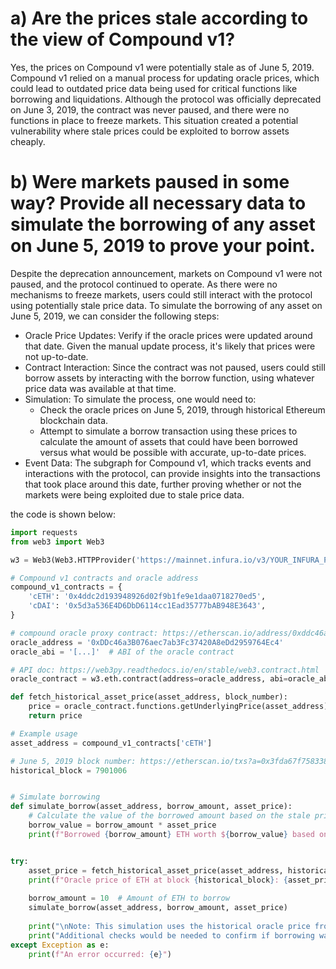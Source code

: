 # a) Are the prices stale according to the view of Compound v1?
Yes, the prices on Compound v1 were potentially stale as of June 5, 2019. Compound v1 relied on a manual process for updating oracle prices, which could lead to outdated price data being used for critical functions like borrowing and liquidations. Although the protocol was officially deprecated on June 3, 2019, the contract was never paused, and there were no functions in place to freeze markets. This situation created a potential vulnerability where stale prices could be exploited to borrow assets cheaply.

# b) Were markets paused in some way? Provide all necessary data to simulate the borrowing of any asset on June 5, 2019 to prove your point.
Despite the deprecation announcement, markets on Compound v1 were not paused, and the protocol continued to operate. As there were no mechanisms to freeze markets, users could still interact with the protocol using potentially stale price data.
To simulate the borrowing of any asset on June 5, 2019, we can consider the following steps:
- Oracle Price Updates: Verify if the oracle prices were updated around that date. Given the manual update process, it's likely that prices were not up-to-date.
- Contract Interaction: Since the contract was not paused, users could still borrow assets by interacting with the borrow function, using whatever price data was available at that time.
- Simulation: To simulate the process, one would need to:
  - Check the oracle prices on June 5, 2019, through historical Ethereum blockchain data.
  - Attempt to simulate a borrow transaction using these prices to calculate the amount of assets that could have been borrowed versus what would be possible with accurate, up-to-date prices.
- Event Data: The subgraph for Compound v1, which tracks events and interactions with the protocol, can provide insights into the transactions that took place around this date, further proving whether or not the markets were being exploited due to stale price data.

the code is shown below:
```python
import requests
from web3 import Web3

w3 = Web3(Web3.HTTPProvider('https://mainnet.infura.io/v3/YOUR_INFURA_PROJECT_ID'))

# Compound v1 contracts and oracle address
compound_v1_contracts = {
    'cETH': '0x4ddc2d193948926d02f9b1fe9e1daa0718270ed5',
    'cDAI': '0x5d3a536E4D6DbD6114cc1Ead35777bAB948E3643',
}

# compound oracle proxy contract: https://etherscan.io/address/0xddc46a3b076aec7ab3fc37420a8edd2959764ec4#code
oracle_address = '0xDDc46a3B076aec7ab3Fc37420A8eDd2959764Ec4'
oracle_abi = '[...]'  # ABI of the oracle contract

# API doc: https://web3py.readthedocs.io/en/stable/web3.contract.html
oracle_contract = w3.eth.contract(address=oracle_address, abi=oracle_abi)

def fetch_historical_asset_price(asset_address, block_number):
    price = oracle_contract.functions.getUnderlyingPrice(asset_address).call(block_identifier=block_number)
    return price

# Example usage
asset_address = compound_v1_contracts['cETH']

# June 5, 2019 block number: https://etherscan.io/txs?a=0x3fda67f7583380e67ef93072294a7fac882fd7e7&ps=100&p=17
historical_block = 7901006


# Simulate borrowing
def simulate_borrow(asset_address, borrow_amount, asset_price):
    # Calculate the value of the borrowed amount based on the stale price
    borrow_value = borrow_amount * asset_price
    print(f"Borrowed {borrow_amount} ETH worth ${borrow_value} based on stale price {asset_price}")


try:
    asset_price = fetch_historical_asset_price(asset_address, historical_block)
    print(f"Oracle price of ETH at block {historical_block}: {asset_price}")
    
    borrow_amount = 10  # Amount of ETH to borrow
    simulate_borrow(asset_address, borrow_amount, asset_price)
    
    print("\nNote: This simulation uses the historical oracle price from Compound v1.")
    print("Additional checks would be needed to confirm if borrowing was actually possible at this time.")
except Exception as e:
    print(f"An error occurred: {e}")
```
